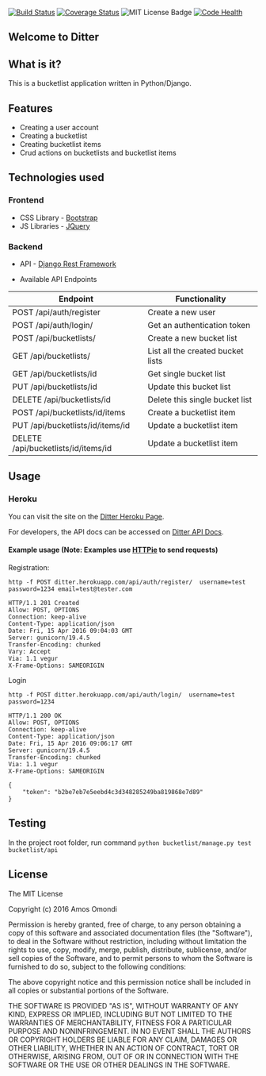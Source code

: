 [![Build Status](https://travis-ci.org/andela-aomondi/djangobucketlist.svg?branch=master)](https://travis-ci.org/andela-aomondi/djangobucketlist)
[![Coverage Status](https://coveralls.io/repos/github/andela-aomondi/djangobucketlist/badge.svg?branch=feature-review)](https://coveralls.io/github/andela-aomondi/djangobucketlist?branch=feature-review)
![MIT License Badge](https://img.shields.io/badge/license-mit-blue.svg)
[![Code Health](https://landscape.io/github/andela-aomondi/djangobucketlist/feature-review/landscape.svg?style=flat)](https://landscape.io/github/andela-aomondi/djangobucketlist/feature-review)


## Welcome to Ditter

## What is it?

This is a bucketlist application written in Python/Django.

## Features

- Creating a user account
- Creating a bucketlist
- Creating bucketlist items
- Crud actions on bucketlists and bucketlist items

## Technologies used

### Frontend

- CSS Library - [Bootstrap](http://getbootstrap.com/)
- JS Libraries - [JQuery](https://jquery.com/)

### Backend

- API - [Django Rest Framework](http://www.django-rest-framework.org/)

- Available API Endpoints

| Endpoint             	                | Functionality                     	|
|---------------------------------------|-------------------------------------|
| POST /api/auth/register               | Create a new user                   |
| POST /api/auth/login/                 | Get an authentication token         |
| POST /api/bucketlists/   	            | Create a new bucket list          	|
| GET  /api/bucketlists/                | List all the created bucket lists 	|
| GET  /api/bucketlists/id              | Get single bucket list             	|
| PUT /api/bucketlists/id    	          | Update this bucket list           	|
| DELETE /api/bucketlists/id 	          | Delete this single bucket list    	|
| POST /api/bucketlists/id/items 	      | Create a bucketlist item    	      |
| PUT /api/bucketlists/id/items/id 	    | Update a bucketlist item    	      |
| DELETE /api/bucketlists/id/items/id 	| Update a bucketlist item    	      |

## Usage

### Heroku

You can visit the site on the [Ditter Heroku Page](https://ditter.herokuapp.com).

For developers, the API docs can be accessed on [Ditter API Docs](https://ditter.herokuapp.com/docs/). 

#### Example usage (Note: Examples use [HTTPie](https://github.com/jkbrzt/httpie) to send requests)

Registration:

```
http -f POST ditter.herokuapp.com/api/auth/register/  username=test password=1234 email=test@tester.com

HTTP/1.1 201 Created
Allow: POST, OPTIONS
Connection: keep-alive
Content-Type: application/json
Date: Fri, 15 Apr 2016 09:04:03 GMT
Server: gunicorn/19.4.5
Transfer-Encoding: chunked
Vary: Accept
Via: 1.1 vegur
X-Frame-Options: SAMEORIGIN

```

Login

```
http -f POST ditter.herokuapp.com/api/auth/login/  username=test password=1234

HTTP/1.1 200 OK
Allow: POST, OPTIONS
Connection: keep-alive
Content-Type: application/json
Date: Fri, 15 Apr 2016 09:06:17 GMT
Server: gunicorn/19.4.5
Transfer-Encoding: chunked
Via: 1.1 vegur
X-Frame-Options: SAMEORIGIN

{
    "token": "b2be7eb7e5eebd4c3d348285249ba819868e7d89"
}
```

## Testing

In the project root folder, run command `python bucketlist/manage.py test bucketlist/api`

## License

The MIT License

Copyright (c) 2016 Amos Omondi

Permission is hereby granted, free of charge, to any person obtaining a copy
of this software and associated documentation files (the "Software"), to deal
in the Software without restriction, including without limitation the rights
to use, copy, modify, merge, publish, distribute, sublicense, and/or sell
copies of the Software, and to permit persons to whom the Software is
furnished to do so, subject to the following conditions:

The above copyright notice and this permission notice shall be included in
all copies or substantial portions of the Software.

THE SOFTWARE IS PROVIDED "AS IS", WITHOUT WARRANTY OF ANY KIND, EXPRESS OR
IMPLIED, INCLUDING BUT NOT LIMITED TO THE WARRANTIES OF MERCHANTABILITY,
FITNESS FOR A PARTICULAR PURPOSE AND NONINFRINGEMENT. IN NO EVENT SHALL THE
AUTHORS OR COPYRIGHT HOLDERS BE LIABLE FOR ANY CLAIM, DAMAGES OR OTHER
LIABILITY, WHETHER IN AN ACTION OF CONTRACT, TORT OR OTHERWISE, ARISING FROM,
OUT OF OR IN CONNECTION WITH THE SOFTWARE OR THE USE OR OTHER DEALINGS IN
THE SOFTWARE.
